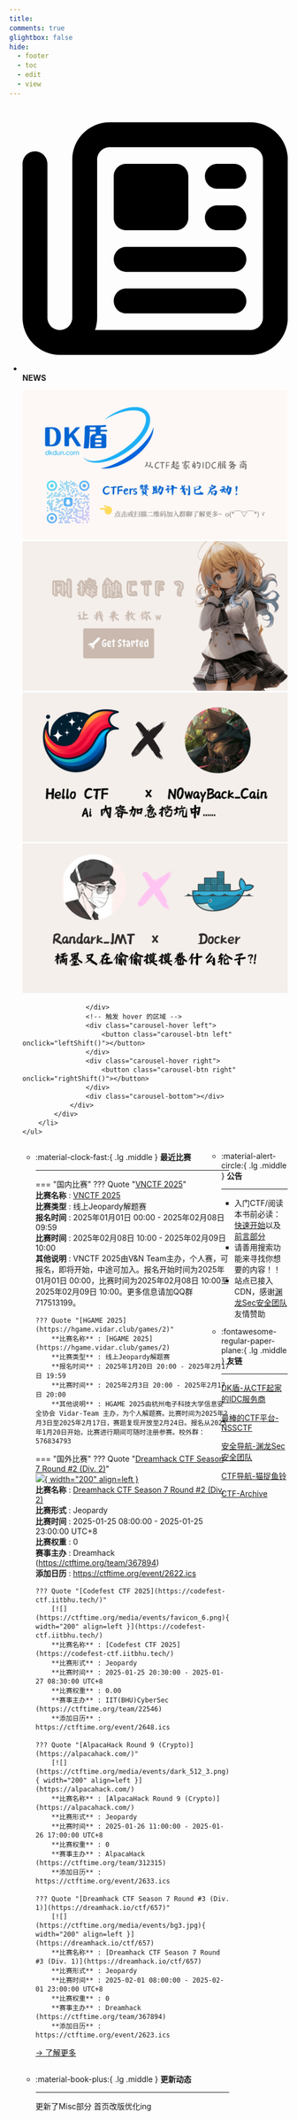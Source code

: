 ```yaml
---
title: 
comments: true
glightbox: false
hide:
  - footer
  - toc
  - edit
  - view
---
```


<div class="grid cards">
    <ul>
        <li>
            <p><span class="twemoji lg middle"><svg xmlns="http://www.w3.org/2000/svg"
                        viewBox="0 0 512 512"><!--! Font Awesome Free 6.5.1 by @fontawesome - https://fontawesome.com License - https://fontawesome.com/license/free (Icons: CC BY 4.0, Fonts: SIL OFL 1.1, Code: MIT License) Copyright 2023 Fonticons, Inc.-->
                        <path
                            d="M168 80c-13.3 0-24 10.7-24 24v304c0 8.4-1.4 16.5-4.1 24H440c13.3 0 24-10.7 24-24V104c0-13.3-10.7-24-24-24H168zM72 480c-39.8 0-72-32.2-72-72V112c0-13.3 10.7-24 24-24s24 10.7 24 24v296c0 13.3 10.7 24 24 24s24-10.7 24-24V104c0-39.8 32.2-72 72-72h272c39.8 0 72 32.2 72 72v304c0 39.8-32.2 72-72 72H72zm104-344c0-13.3 10.7-24 24-24h96c13.3 0 24 10.7 24 24v80c0 13.3-10.7 24-24 24h-96c-13.3 0-24-10.7-24-24v-80zm200-24h32c13.3 0 24 10.7 24 24s-10.7 24-24 24h-32c-13.3 0-24-10.7-24-24s10.7-24 24-24zm0 80h32c13.3 0 24 10.7 24 24s-10.7 24-24 24h-32c-13.3 0-24-10.7-24-24s10.7-24 24-24zm-176 80h208c13.3 0 24 10.7 24 24s-10.7 24-24 24H200c-13.3 0-24-10.7-24-24s10.7-24 24-24zm0 80h208c13.3 0 24 10.7 24 24s-10.7 24-24 24H200c-13.3 0-24-10.7-24-24s10.7-24 24-24z">
                        </path>
                    </svg></span> <strong>NEWS</strong></p>
            <div class="grid cards">
                <div class="carousel">
                    <div class="carousel-container">
                        <a href="https://www.dkdun.cn/"><img src="./assets/banner-dkdun.png" /></a>
                        <a href="../hc-start/" target="_blank"><img src="./assets/banner-quickstart.png" /></a>
                        <a href="../hc-ai/" target="_blank"><img src="./assets/banner-update.png" /></a>
                        <a href="https://github.com/CTF-Archives" target="_blank"><img src="./assets/banner-Achieve.png" /></a>
                        
                    </div>
                    <!-- 触发 hover 的区域 -->
                    <div class="carousel-hover left">
                        <button class="carousel-btn left" onclick="leftShift()"></button>
                    </div>
                    <div class="carousel-hover right">
                        <button class="carousel-btn right" onclick="rightShift()"></button>
                    </div>
                    <div class="carousel-bottom"></div>
                </div>
            </div>
        </li>
    </ul>
</div>

<div class="grid grid-cols-8 gap-4" style="display: grid;grid-template-columns: 70% 30%;" markdown>

<div class="grid cards" style="display: grid; grid-template-columns: 1fr;" markdown>

<div class="grid cards" markdown>

-   :material-clock-fast:{ .lg .middle } __最近比赛__

    ---
    <!-- 主页赛事展示_开始 -->
    === "国内比赛"
        ??? Quote "[VNCTF 2025](https://ctf.vnteam.cn)"  
            **比赛名称** : [VNCTF 2025](https://ctf.vnteam.cn)  
            **比赛类型** : 线上Jeopardy解题赛  
            **报名时间** : 2025年01月01日 00:00 - 2025年02月08日 09:59  
            **比赛时间** : 2025年02月08日 10:00 - 2025年02月09日 10:00  
            **其他说明** : VNCTF 2025由V&N Team主办，个人赛，可报名，即将开始，中途可加入。报名开始时间为2025年01月01日 00:00，比赛时间为2025年02月08日 10:00至2025年02月09日 10:00。更多信息请加QQ群717513199。  
            
        ??? Quote "[HGAME 2025](https://hgame.vidar.club/games/2)"  
            **比赛名称** : [HGAME 2025](https://hgame.vidar.club/games/2)  
            **比赛类型** : 线上Jeopardy解题赛  
            **报名时间** : 2025年1月20日 20:00 - 2025年2月17日 19:59  
            **比赛时间** : 2025年2月3日 20:00 - 2025年2月17日 20:00  
            **其他说明** : HGAME 2025由杭州电子科技大学信息安全协会 Vidar-Team 主办，为个人解题赛。比赛时间为2025年2月3日至2025年2月17日，赛题复现开放至2月24日。报名从2025年1月20日开始，比赛进行期间可随时注册参赛。校外群：576834793  
                
    === "国外比赛"
        ??? Quote "[Dreamhack CTF Season 7 Round #2 (Div. 2)](https://dreamhack.io/ctf/656)"  
            [![](https://ctftime.org/media/events/cover02.jpg){ width="200" align=left }](https://dreamhack.io/ctf/656)  
            **比赛名称** : [Dreamhack CTF Season 7 Round #2 (Div. 2)](https://dreamhack.io/ctf/656)  
            **比赛形式** : Jeopardy  
            **比赛时间** : 2025-01-25 08:00:00 - 2025-01-25 23:00:00 UTC+8  
            **比赛权重** : 0  
            **赛事主办** : Dreamhack (https://ctftime.org/team/367894)  
            **添加日历** : https://ctftime.org/event/2622.ics  
            
        ??? Quote "[Codefest CTF 2025](https://codefest-ctf.iitbhu.tech/)"  
            [![](https://ctftime.org/media/events/favicon_6.png){ width="200" align=left }](https://codefest-ctf.iitbhu.tech/)  
            **比赛名称** : [Codefest CTF 2025](https://codefest-ctf.iitbhu.tech/)  
            **比赛形式** : Jeopardy  
            **比赛时间** : 2025-01-25 20:30:00 - 2025-01-27 08:30:00 UTC+8  
            **比赛权重** : 0.00  
            **赛事主办** : IIT(BHU)CyberSec (https://ctftime.org/team/22546)  
            **添加日历** : https://ctftime.org/event/2648.ics  
            
        ??? Quote "[AlpacaHack Round 9 (Crypto)](https://alpacahack.com/)"  
            [![](https://ctftime.org/media/events/dark_512_3.png){ width="200" align=left }](https://alpacahack.com/)  
            **比赛名称** : [AlpacaHack Round 9 (Crypto)](https://alpacahack.com/)  
            **比赛形式** : Jeopardy  
            **比赛时间** : 2025-01-26 11:00:00 - 2025-01-26 17:00:00 UTC+8  
            **比赛权重** : 0  
            **赛事主办** : AlpacaHack (https://ctftime.org/team/312315)  
            **添加日历** : https://ctftime.org/event/2633.ics  
            
        ??? Quote "[Dreamhack CTF Season 7 Round #3 (Div. 1)](https://dreamhack.io/ctf/657)"  
            [![](https://ctftime.org/media/events/bg3.jpg){ width="200" align=left }](https://dreamhack.io/ctf/657)  
            **比赛名称** : [Dreamhack CTF Season 7 Round #3 (Div. 1)](https://dreamhack.io/ctf/657)  
            **比赛形式** : Jeopardy  
            **比赛时间** : 2025-02-01 08:00:00 - 2025-02-01 23:00:00 UTC+8  
            **比赛权重** : 0  
            **赛事主办** : Dreamhack (https://ctftime.org/team/367894)  
            **添加日历** : https://ctftime.org/event/2623.ics  
            
    <!-- 主页赛事展示_结束 -->
    [→ 了解更多](./Event/)

</div>
  <div class="grid cards" markdown>

-   :material-book-plus:{ .lg .middle } __更新动态__

    ---

    更新了Misc部分 首页改版优化ing

</div>  
</div>
<div class="grid cards" markdown>

<div class="grid cards" markdown>

-   :material-alert-circle:{ .lg .middle } __公告__

    ---

    - 入门CTF/阅读本书前必读：[快速开始](./hc-start/)以及[前言部分](./hc-preface/)  
    - 请善用搜索功能来寻找你想要的内容！！
    - 站点已接入 CDN，感谢[渊龙Sec安全团队](https://dh.aabyss.cn)友情赞助

-   :fontawesome-regular-paper-plane:{ .lg .middle } __友链__

    ---

    [DK盾-从CTF起家的IDC服务商](https://www.dkdun.cn)

    [最棒的CTF平台-NSSCTF](https://www.nssctf.cn/)  

    [安全导航-渊龙Sec安全团队](https://dh.aabyss.cn)    

    [CTF导航-猫捉鱼铃](https://ctf.mzy0.com/)

    [CTF-Archive](https://github.com/CTF-Archives)

</div>   

</div>

</div>
